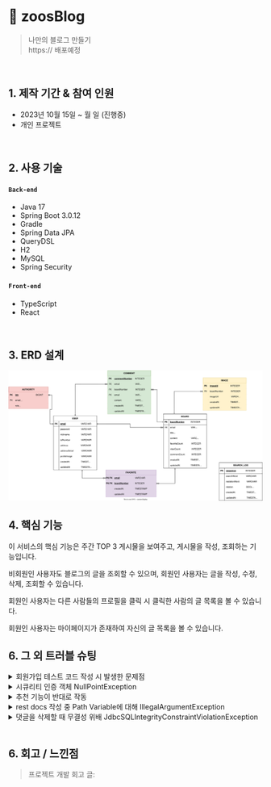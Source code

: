# :pushpin: zoosBlog

> 나만의 블로그 만들기  
> https:// 배포예정

</br>

## 1. 제작 기간 & 참여 인원

- 2023년 10월 15일 ~ 월 일 (진행중)
- 개인 프로젝트

</br>

## 2. 사용 기술

#### `Back-end`

- Java 17
- Spring Boot 3.0.12
- Gradle
- Spring Data JPA
- QueryDSL
- H2
- MySQL
- Spring Security

#### `Front-end`

- TypeScript
- React

</br>

## 3. ERD 설계

![](./ZoosBlog.drawio.svg)

## 4. 핵심 기능

이 서비스의 핵심 기능은 주간 TOP 3 게시물을 보여주고, 게시물을 작성, 조회하는 기능입니다.

비회원인 사용자도 블로그의 글을 조회할 수 있으며, 회원인 사용자는 글을 작성, 수정, 삭제, 조회할 수 있습니다.

회원인 사용자는 다른 사람들의 프로필을 클릭 시 클릭한 사람의 글 목록을 볼 수 있습니다.

회원인 사용자는 마이페이지가 존재하여 자신의 글 목록을 볼 수 있습니다.

## 6. 그 외 트러블 슈팅
<details>
<summary>회원가입 테스트 코드 작성 시 발생한 문제점</summary>
<div markdown="1">

  - presentation Layer를 테스트할 때 [WebMvcTest] 로 필요한 빈들만 주입하여 테스트 하던 도중 403, 401 예외 발생
  - 403 인가 - csrf() 설정 추가로 해결
  - 401 인증 - Spring Security 설정은 WebMvcTest가 주입해주지 않음
  - 블로그 정리 : https://url.kr/gbw8vl
</div>
</details>
<details>
<summary>시큐리티 인증 객체 NullPointException</summary>
<div markdown="2">

  - 게시글 등록 기능을 테스트하려고 할 때 [WebMvcTest]로 필요한 빈들만 주입 받고 테스트 코드 작성 중
  ```java
  @PostMapping("")
  public ResponseEntity<Void> createBoard(
      @RequestBody @Valid PostCreateRequestDto requestDto,
      @AuthenticationPrincipal CustomUserDetails userDetails
  ) {
    boardService.create(requestDto, userDetails.getUsername());
    return ResponseEntity.ok().build();
  }
  ```
  - AuthenticationPrincipal CustomUserDetails userDetails이 NULL값 발생
  - 커스텀 어노테이션을 만들어 해결
  - 블로그 정리 : https://url.kr/gbw8vl
  - PR : https://github.com/beginner0107/spring-react-blog/pull/64

</div>
</details>
<details>
<summary>추천 기능이 반대로 작동</summary>
<div markdown="3">

  - 게시글 추천 기능에 대해 테스트 코드를 작성하는 도중에 추천기능이 제대로 작동하지 않는 것을 확인
  - 코드에 대한 실수를 발견해 수정
  - PR : https://github.com/beginner0107/spring-react-blog/pull/66

</div>
</details>
<details>
<summary>rest docs 작성 중 Path Variable에 대해 IllegalArgumentException</summary>
<div markdown="4">

  - MockMvcRequestBuilders -> RestDocumentationRequestBuilders 변경
  - 블로그 정리 : https://url.kr/gbw8vl
</div>
</details>
<details>
<summary>댓글을 삭제할 때 무결성 위배 JdbcSQLIntegrityConstraintViolationException</summary>
<div markdown="5">

  - Cascade 옵션 제거
  - 블로그 정리 : https://url.kr/gbw8vl
</div>
</details>
</br>

## 6. 회고 / 느낀점

> 프로젝트 개발 회고 글:

